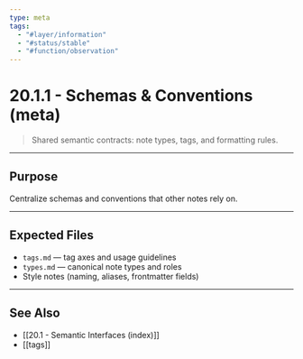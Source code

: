 ```yaml
---
type: meta
tags:
  - "#layer/information"
  - "#status/stable"
  - "#function/observation"
---
```


# 20.1.1 - Schemas & Conventions (meta)

> Shared semantic contracts: note types, tags, and formatting rules.

---

## Purpose

Centralize schemas and conventions that other notes rely on.

---

## Expected Files

- `tags.md` — tag axes and usage guidelines
- `types.md` — canonical note types and roles
- Style notes (naming, aliases, frontmatter fields)

---

## See Also

- [[20.1 - Semantic Interfaces (index)]]
- [[tags]]
